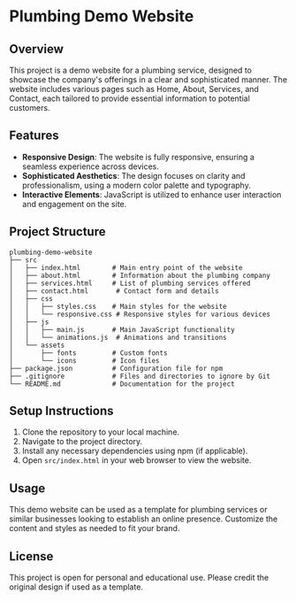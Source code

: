 # Plumbing Demo Website

## Overview
This project is a demo website for a plumbing service, designed to showcase the company's offerings in a clear and sophisticated manner. The website includes various pages such as Home, About, Services, and Contact, each tailored to provide essential information to potential customers.

## Features
- **Responsive Design**: The website is fully responsive, ensuring a seamless experience across devices.
- **Sophisticated Aesthetics**: The design focuses on clarity and professionalism, using a modern color palette and typography.
- **Interactive Elements**: JavaScript is utilized to enhance user interaction and engagement on the site.

## Project Structure
```
plumbing-demo-website
├── src
│   ├── index.html        # Main entry point of the website
│   ├── about.html        # Information about the plumbing company
│   ├── services.html     # List of plumbing services offered
│   ├── contact.html       # Contact form and details
│   ├── css
│   │   ├── styles.css    # Main styles for the website
│   │   └── responsive.css # Responsive styles for various devices
│   ├── js
│   │   ├── main.js       # Main JavaScript functionality
│   │   └── animations.js  # Animations and transitions
│   └── assets
│       ├── fonts         # Custom fonts
│       └── icons         # Icon files
├── package.json          # Configuration file for npm
├── .gitignore            # Files and directories to ignore by Git
└── README.md             # Documentation for the project
```

## Setup Instructions
1. Clone the repository to your local machine.
2. Navigate to the project directory.
3. Install any necessary dependencies using npm (if applicable).
4. Open `src/index.html` in your web browser to view the website.

## Usage
This demo website can be used as a template for plumbing services or similar businesses looking to establish an online presence. Customize the content and styles as needed to fit your brand.

## License
This project is open for personal and educational use. Please credit the original design if used as a template.
